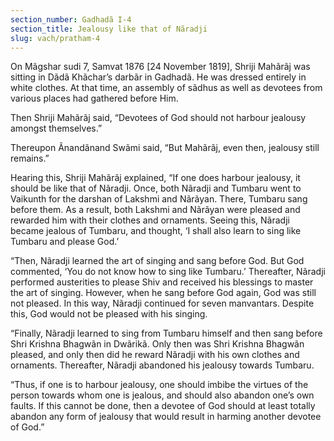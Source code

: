 ```yaml
---
section_number: Gadhadã I-4 
section_title: Jealousy like that of Nãradji
slug: vach/pratham-4
---
```

On Mãgshar sudi 7, Samvat 1876 [24 November 1819], Shriji  Mahãrãj was sitting in Dãdã Khãchar’s darbãr in Gadhadã. He was  dressed entirely in white clothes. At that time, an assembly of sãdhus as well as devotees from various places had gathered before  Him.

Then Shriji Mahãrãj said, “Devotees of God should not harbour  jealousy amongst themselves.”

Thereupon Ãnandãnand Swãmi said, “But Mahãrãj, even then,  jealousy still remains.”

Hearing this, Shriji Mahãrãj explained, “If one does harbour  jealousy, it should be like that of Nãradji. Once, both Nãradji and  Tumbaru went to Vaikunth for the darshan of Lakshmi and Nãrãyan. There, Tumbaru sang before them. As a result, both  Lakshmi and Nãrãyan were pleased and rewarded him with their  clothes and ornaments. Seeing this, Nãradji became jealous of Tumbaru, and thought, ‘I shall also learn to sing like Tumbaru and  please God.’

“Then, Nãradji learned the art of singing and sang before God.  But God commented, ‘You do not know how to sing like Tumbaru.’  Thereafter, Nãradji performed austerities to please Shiv and received  his blessings to master the art of singing. However, when he sang  before God again, God was still not pleased. In this way, Nãradji  continued for seven manvantars. Despite this, God would not be  pleased with his singing.

“Finally, Nãradji learned to sing from Tumbaru himself and then sang before Shri Krishna Bhagwãn in Dwãrikã. Only then was  Shri Krishna Bhagwãn pleased, and only then did he reward Nãradji  with his own clothes and ornaments. Thereafter, Nãradji abandoned  his jealousy towards Tumbaru.

“Thus, if one is to harbour jealousy, one should imbibe the virtues of the person towards whom one is jealous, and should also  abandon one’s own faults. If this cannot be done, then a devotee of  God should at least totally abandon any form of jealousy that would  result in harming another devotee of God.”

